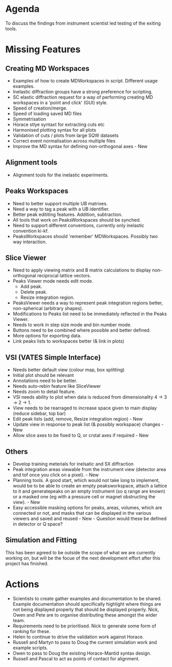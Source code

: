 Agenda
======

To discuss the findings from instrument scientist led testing of the exiting tools.

Missing Features
================
Creating MD Workspaces
----------------------
* Examples of how to create MDWorkspaces in script. Different usage examples.
* Inelastic diffraction groups have a strong preference for scripting.
* SC elastic diffraction request for a way of performing creating MD workspaces in a 'point and click' (GUI) style.
* Speed of creation/merge.
* Speed of loading saved MD files
* Symmetrisation
* Horace stlye syntaxt for extracting cuts etc
* Harmonised plotting syntax for all plots
* Validation of cuts / plots from large SQW datasets
* Correct event normalisation across multiple files
* Improve the MD syntax for defining non-orthogonal axes - New

Alignment tools
---------
* Alignment tools for the inelastic experiments.

Peaks Workspaces
-----------------
* Need to better support multiple UB matrixes.
* Need a way to tag a peak with a UB identifier.
* Better peak edititing features. Addition, subtraction. 
* All tools that work on PeaksWorkspaces should be synched.
* Need to support different conventions, currently only inelastic convention ki-kf.
* PeaksWorkspaces should 'remember' MDWorkspaces. Possibly two way interaction.

Slice Viewer
------------
* Need to apply viewing matrix and B matrix calculations to display non-orthogonal reciprocal lattice vectors.
* Peaks Viewer mode needs edit mode.
    - Add peak.
    - Delete peak.
    - Resize integration region.
* PeaksViewer needs a way to represent peak integration regions better, non-spherical (arbitrary shapes).
* Modifications to Peaks list need to be immediately reflected in the Peaks Viewer.
* Needs to work in step size mode and bin number mode.
* Buttons need to be combined where possible and better defined.
* More options for exporting data. 
* Link peaks lists to workspaces better (& link in plots)

VSI (VATES Simple Interface)
-------------------------------------
* Needs better default view (colour map, box splitting)
* Initial plot should be relevant
* Annotations need to be better. 
* Needs auto-rebin feature like SliceViewer
* Needs zoom to detail feature.
* VSI needs ability to plot when data is reduced from dimensionality 4 -> 3 -> 2 -> 1.
* View needs to be rearraged to increase space given to main display (reduce sidebar, top bar)
* Edit peak lists (add, remove, Resize integration region) - New
* Update view in response to peak list (& possibly workspace) changes - New
* Allow slice axes to be fixed to Q, or crstal axes if required - New

Others
-------
* Develop training meterials for inelsatic and SX diffraction
* Peak integration areas viewable from the instrument view (detector area and tof once you click on a pixel). - New
* Planning tools. A good start, which would not take long to implement, would be to be able to create an empty peaksworkspace, attach a lattice to it and generatepeaks on an empty instrument (so q range are known) or a masked one (eg with a pressure cell or magnet obstructing the view). - New
* Easy accessible masking options for peaks, areas, volumes, which are connected or not, and masks that can be displayed in the various viewers and saved and reused - New  - Question would these be defined in detector or Q space?

Simulation and Fitting
----------------------
This has been agreed to be outside the scope of what we are currently working on, but will be the focue of the next development effort after this project has finished.

Actions
=======
* Scientists to create gather examples and documentation to be shared. Example documentation should specifically highlight where things are not being displayed properly that should be displayed properly. Nick, Owen and Pete are to organise distributing these amongst the wider team.
* Requirements need to be prioritised. Nick to generate some form of ranking for these.
* Helen to continue to drive the validation work against Horace.
* Russell and Martyn to pass to Doug the current simulation work and example scripts.
* Owen to pass to Doug the existing Horace-Mantid syntax design.
* Russell and Pascal to act as points of contact for alignment.

